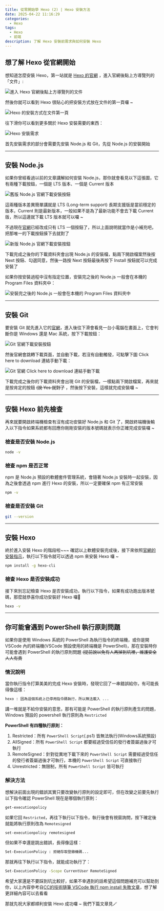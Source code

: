 ```yaml
---
title: 從零開始學 Hexo (2) | Hexo 安裝方法
date: 2025-04-22 11:16:29
categories:
  - Hexo
tags: 
  - Hexo
  - 前端
description: 了解 Hexo 安裝前需求與如何安裝 Hexo 
---
```


## 想了解 Hexo 從官網開始

想知道怎麼安裝 Hexo，第一站就是 [Hexo 的官網](https://hexo.io/zh-tw/) ，進入官網後點上方導覽列的「文件」:

![進入 Hexo 官網後點上方導覽列的文件](https://ithelp.ithome.com.tw/upload/images/20250429/20172694EThBdppvdH.png)

然後你就可以看到 Hexo 很貼心的把安裝方式放在文件的第一頁囉 ~

![ Hexo 的安裝方式在文件第一頁](https://ithelp.ithome.com.tw/upload/images/20250429/20172694pKvZW6QO9e.png)

往下滑你可以看到更多關於 Hexo 安裝需要的東西：

![ Hexo 安裝需求](https://ithelp.ithome.com.tw/upload/images/20250429/20172694sCbdH74cis.png)

首先安裝需求的部分會需要先安裝 Node.js 和 Git，先從 Node.js 的安裝開始

---

## 安裝 Node.js

如果你曾經看過以前的文章講解如何安裝 Node.js，那你就會看見以下這張圖，它有兩種下載按鈕，一個是 LTS 版本、一個是 Current 版本

![舊版 Node.js 官網下載安裝按鈕](https://ithelp.ithome.com.tw/upload/images/20250429/201726942qi9mlKzLY.png)

這兩種版本差異簡單講就是 LTS (Long-term support) 長期支援版是當前穩定的版本，Current 則是最新版本，一般如果不是為了最新功能不會去下載 Current 版，所以這邊就下載 LTS 版本就可以囉 ~

不過現在[官網](https://nodejs.org/zh-tw)已經改成只有 LTS 一個按鈕了，所以上面說明就當作是小補充吧，把那唯一的下載按鈕揍下去就對了

![新版 Node.js 官網下載安裝按鈕](https://ithelp.ithome.com.tw/upload/images/20250429/20172694Lkc9MCfbK2.png)

下載完成之後你的下載資料夾會出現 Node.js 的安裝檔，點兩下開啟檔案然後按 Next 按鈕、勾選同意，然後一路按 Next 按鈕最後再按下 Install 按鈕就可以完成安裝了

如果你按安裝過程中沒有指定位置，安裝完之後的 Node.js 一般會在本機的 Program Files 資料夾中：

![安裝完之後的 Node.js 一般會在本機的 Program Files 資料夾中](https://ithelp.ithome.com.tw/upload/images/20250429/20172694to0E2nkZ3Z.png)

---

## 安裝 Git

要安裝 Git 就先進入它的[官網](https://git-scm.com/)，進入後往下滑會看見一台小電腦在畫面上，它會判斷你是 Windows 還是 Mac 系統，按下下載按鈕：

![ Git 官網下載安裝按鈕](https://ithelp.ithome.com.tw/upload/images/20250429/20172694adon1sG4bp.png)

然後官網會跳轉下載頁面，並自動下載，若沒有自動觸發，可點擊下圖 Click here to download 連結手動下載：

![ Git 官網 Click here to download 連結手動下載](https://ithelp.ithome.com.tw/upload/images/20250429/20172694y749Bk58j7.png)

下載完成之後你的下載資料夾會出現 Git 的安裝檔，一樣點兩下開啟檔案，再來就是按肯定的按鈕 ~~(說 Yes 就對了~~ ，然後按下安裝，這樣就完成安裝囉 ~

---

## 安裝 Hexo 前先檢查

再來就要開啟終端機檢查有沒有成功安裝好 Node.js 和 Git 了，開啟終端機後輸入以下指令如果系統都有回應你剛剛安裝的版本號碼就表示你正確完成安裝囉 ~

### 檢查是否安裝 Node.js

```bash
node -v
```

### 檢查 npm 是否正常

npm 是 Node.js 預設的軟體套件管理系統，會隨著 Node.js 安裝時一起安裝，因為之後會透過 npm 進行 Hexo 的安裝，所以一定要確保 npm 有正常安裝

```bash
npm -v
```

### 檢查是否安裝 Git

```bash
git --version
```

---

## 安裝 Hexo

終於進入安裝 Hexo 的階段啦~~~ 確認以上軟體安裝完成後，接下來依照[官網的安裝指示](https://hexo.io/zh-tw/docs/#%E5%AE%89%E8%A3%9D-Hexo)，執行以下指令就可以透過 npm 來安裝 Hexo 囉 ~

```bash
npm install -g hexo-cli
```

### 檢查 Hexo 是否安裝成功

接下來別忘記檢查 Hexo 是否安裝成功，執行以下指令，如果有成功跑出版本號碼，那麼就恭喜你成功安裝好 Hexo 囉🎉

```bash
hexo -v
```

---

## 你可能會遇到 PowerShell 執行原則問題

如果你是使用 Windows 系統的 PowerShell 為執行指令的終端機，或你是開 VSCode 內的終端機(VSCode 預設使用的終端機是 PowerShell)，那在安裝時你可能會遇到 PowerShell 的執行原則問題 ~~(提前說以免有人再掉到坑裡，維護安全人人有責~~

### 情況說明

當你執行指令打算美美的完成 Hexo 安裝時，發現它回了一串錯誤給你，有可能長得像這樣：

```bash
hexo : 因為這個系統上已停用指令碼執行，所以無法載入 ...
```

講一堆就是不給你安裝的意思，那有可能是 PowerShell 的執行原則產生的問題， Windows 預設的 powershell 執行原則為 `Restricted`

 **PowerShell 有四種執行原則：**

  1. Restricted：所有 `PowerShell Script`(.ps1) 皆無法執行(Windows系統預設)
  2. AllSigned：所有 `PowerShell Script` 都要經過受信任的發行者簽屬過後才可執行
  3. RemoteSigned：針對從異地下載下來的 `PowerShell Script` 需要經過受信任的發行者簽屬過後才可執行，本機的 `PowerShell Script` 可直接執行
  4. Unrestricted：無限制，所有 `PowerShell Script` 皆可執行

### 解決方法

想解決前面出現的錯誤其實只要改變執行原則的設定即可，但在改變之前要先執行以下指令確認 PowerShell 現在是哪個執行原則：

```bash
get-executionpolicy
```

如果它回 `Restricted`，再往下執行以下指令，執行後會有視窗詢問，按下確定後就能將執行原則改為 `Remotesigned`

```bash
set-executionpolicy remotesigned
```

但如果不幸還是跳出錯誤，長得像這樣：

```bash
Set-ExecutionPolicy : 拒絕存取登錄機碼...
```

那就再往下執行以下指令，就能成功執行了：

```bash
Set-ExecutionPolicy -Scope CurrentUser RemoteSigned
```

希望大家還是不要踩到坑比較好，如果不幸遇到的話希望這個問題補充可以幫助到你，以上內容參考自[CC的技術隨筆 VSCode 執行 npm install 失敗文章](https://akoncc.github.io/2019/11/01/vscode-cant-run-script/)，想了解更詳細內容可以去看看

那就先祝大家都順利安裝 Hexo 成功囉 ~ 我們下篇文章見🪄
